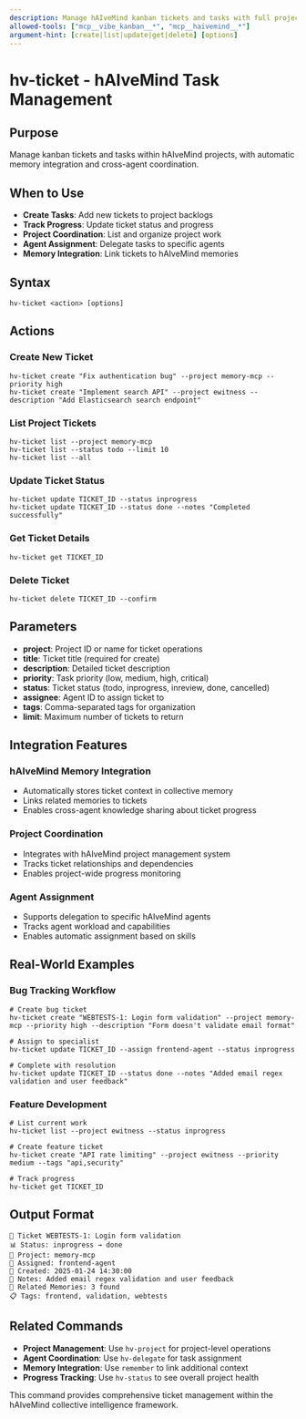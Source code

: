 ```yaml
---
description: Manage hAIveMind kanban tickets and tasks with full project integration
allowed-tools: ["mcp__vibe_kanban__*", "mcp__haivemind__*"]
argument-hint: [create|list|update|get|delete] [options]
---
```


# hv-ticket - hAIveMind Task Management

## Purpose
Manage kanban tickets and tasks within hAIveMind projects, with automatic memory integration and cross-agent coordination.

## When to Use
- **Create Tasks**: Add new tickets to project backlogs
- **Track Progress**: Update ticket status and progress
- **Project Coordination**: List and organize project work
- **Agent Assignment**: Delegate tasks to specific agents
- **Memory Integration**: Link tickets to hAIveMind memories

## Syntax
```
hv-ticket <action> [options]
```

## Actions

### Create New Ticket
```
hv-ticket create "Fix authentication bug" --project memory-mcp --priority high
hv-ticket create "Implement search API" --project ewitness --description "Add Elasticsearch search endpoint"
```

### List Project Tickets
```
hv-ticket list --project memory-mcp
hv-ticket list --status todo --limit 10
hv-ticket list --all
```

### Update Ticket Status
```
hv-ticket update TICKET_ID --status inprogress
hv-ticket update TICKET_ID --status done --notes "Completed successfully"
```

### Get Ticket Details
```
hv-ticket get TICKET_ID
```

### Delete Ticket
```
hv-ticket delete TICKET_ID --confirm
```

## Parameters
- **project**: Project ID or name for ticket operations
- **title**: Ticket title (required for create)
- **description**: Detailed ticket description
- **priority**: Task priority (low, medium, high, critical)
- **status**: Ticket status (todo, inprogress, inreview, done, cancelled)
- **assignee**: Agent ID to assign ticket to
- **tags**: Comma-separated tags for organization
- **limit**: Maximum number of tickets to return

## Integration Features

### hAIveMind Memory Integration
- Automatically stores ticket context in collective memory
- Links related memories to tickets
- Enables cross-agent knowledge sharing about ticket progress

### Project Coordination
- Integrates with hAIveMind project management system
- Tracks ticket relationships and dependencies
- Enables project-wide progress monitoring

### Agent Assignment
- Supports delegation to specific hAIveMind agents
- Tracks agent workload and capabilities
- Enables automatic assignment based on skills

## Real-World Examples

### Bug Tracking Workflow
```
# Create bug ticket
hv-ticket create "WEBTESTS-1: Login form validation" --project memory-mcp --priority high --description "Form doesn't validate email format"

# Assign to specialist
hv-ticket update TICKET_ID --assign frontend-agent --status inprogress

# Complete with resolution
hv-ticket update TICKET_ID --status done --notes "Added email regex validation and user feedback"
```

### Feature Development
```
# List current work
hv-ticket list --project ewitness --status inprogress

# Create feature ticket
hv-ticket create "API rate limiting" --project ewitness --priority medium --tags "api,security"

# Track progress
hv-ticket get TICKET_ID
```

## Output Format
```
🎫 Ticket WEBTESTS-1: Login form validation
📊 Status: inprogress → done
🎯 Project: memory-mcp
👤 Assigned: frontend-agent
📅 Created: 2025-01-24 14:30:00
📝 Notes: Added email regex validation and user feedback
🔗 Related Memories: 3 found
📋 Tags: frontend, validation, webtests
```

## Related Commands
- **Project Management**: Use `hv-project` for project-level operations
- **Agent Coordination**: Use `hv-delegate` for task assignment
- **Memory Integration**: Use `remember` to link additional context
- **Progress Tracking**: Use `hv-status` to see overall project health

This command provides comprehensive ticket management within the hAIveMind collective intelligence framework.